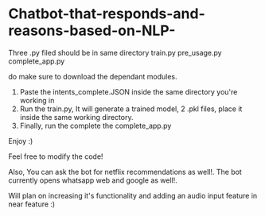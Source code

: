 # Chatbot-that-responds-and-reasons-based-on-NLP-

Three .py filed should be in same directory
train.py
pre_usage.py
complete_app.py


do make sure to download the dependant modules.
1) Paste the intents_complete.JSON inside the same directory you're working in
2) Run the train.py, It will generate a trained model, 2 .pkl files,  place it inside the same working directory.
3) Finally, run the complete the complete_app.py

Enjoy :)

Feel free to modify the code!

Also, You can ask the bot for netflix recommendations as well!.
The bot currently opens whatsapp web and google as well!. 

Will plan on increasing it's functionality and adding an audio input feature in near feature :)
